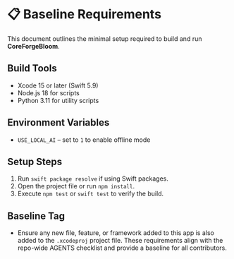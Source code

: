 # 📋 Baseline Requirements

This document outlines the minimal setup required to build and run **CoreForgeBloom**.

## Build Tools
- Xcode 15 or later (Swift 5.9)
- Node.js 18 for scripts
- Python 3.11 for utility scripts

## Environment Variables
- `USE_LOCAL_AI` – set to `1` to enable offline mode

## Setup Steps
1. Run `swift package resolve` if using Swift packages.
2. Open the project file or run `npm install`.
3. Execute `npm test` or `swift test` to verify the build.

## Baseline Tag
- Ensure any new file, feature, or framework added to this app is also added to the `.xcodeproj` project file.
These requirements align with the repo-wide AGENTS checklist and provide a baseline for all contributors.
